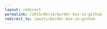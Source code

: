 ```yaml
---
layout: redirect
permalink: /2015/05/14/border-box-in-github
redirect_to: /posts/border-box-in-github
---
```

